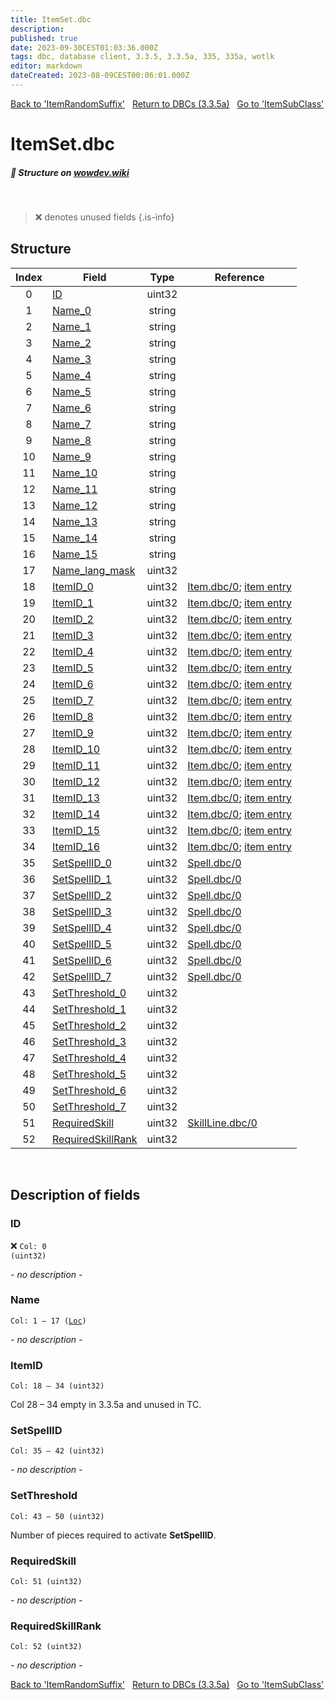 ```yaml
---
title: ItemSet.dbc
description:
published: true
date: 2023-09-30CEST01:03:36.000Z
tags: dbc, database client, 3.3.5, 3.3.5a, 335, 335a, wotlk
editor: markdown
dateCreated: 2023-08-09CEST00:06:01.000Z
---
```

<a href="https://trinitycore.info/files/DBC/335/itemrandomsuffix" class="mt-5 v-btn v-btn--depressed v-btn--flat v-btn--outlined theme--light v-size--default darkblue--text text--lighten-3"><span class="v-btn__content"><i aria-hidden="true" class="v-icon notranslate v-icon--left mdi mdi-arrow-left theme--light"></i><span>Back to 'ItemRandomSuffix'</span></span></a>&nbsp;&nbsp;&nbsp;<a href="https://trinitycore.info/files/DBC/335/DBC" class="mt-5 v-btn v-btn--depressed v-btn--flat v-btn--outlined theme--light v-size--default darkblue--text text--lighten-3"><span class="v-btn__content"><i aria-hidden="true" class="v-icon notranslate v-icon--left mdi mdi-home-outline theme--light"></i><span>Return to DBCs (3.3.5a)</span></span></a>&nbsp;&nbsp;&nbsp;<a href="https://trinitycore.info/files/DBC/335/itemsubclass" class="mt-5 v-btn v-btn--depressed v-btn--flat v-btn--outlined theme--light v-size--default darkblue--text text--lighten-3"><span class="v-btn__content"><span>Go to 'ItemSubClass'</span><i aria-hidden="true" class="v-icon notranslate v-icon--right mdi mdi-arrow-right theme--light"></i></span></a>

# ItemSet.dbc
##### :pencil: Structure on [wowdev.wiki](https://wowdev.wiki/DB/ItemSet)
&nbsp;

> :x: denotes unused fields
{.is-info}


## Structure

| Index | Field | Type | Reference |
| :---: | --- | :---: | --- |
| 0 | [ID](#id-alt) | uint32 |  |
| 1 | [Name_0](#name-alt) | string |  |
| 2 | [Name_1](#name-alt) | string |  |
| 3 | [Name_2](#name-alt) | string |  |
| 4 | [Name_3](#name-alt) | string |  |
| 5 | [Name_4](#name-alt) | string |  |
| 6 | [Name_5](#name-alt) | string |  |
| 7 | [Name_6](#name-alt) | string |  |
| 8 | [Name_7](#name-alt) | string |  |
| 9 | [Name_8](#name-alt) | string |  |
| 10 | [Name_9](#name-alt) | string |  |
| 11 | [Name_10](#name-alt) | string |  |
| 12 | [Name_11](#name-alt) | string |  |
| 13 | [Name_12](#name-alt) | string |  |
| 14 | [Name_13](#name-alt) | string |  |
| 15 | [Name_14](#name-alt) | string |  |
| 16 | [Name_15](#name-alt) | string |  |
| 17 | [Name_lang_mask](#name-alt) | uint32 |  |
| 18 | [ItemID_0](#itemid) | uint32 | [Item.dbc/0](/files/DBC/335/item#id-alt); [item entry](/database/335/world/item_template#id-alt) |
| 19 | [ItemID_1](#itemid) | uint32 | [Item.dbc/0](/files/DBC/335/item#id-alt); [item entry](/database/335/world/item_template#id-alt) |
| 20 | [ItemID_2](#itemid) | uint32 | [Item.dbc/0](/files/DBC/335/item#id-alt); [item entry](/database/335/world/item_template#id-alt) |
| 21 | [ItemID_3](#itemid) | uint32 | [Item.dbc/0](/files/DBC/335/item#id-alt); [item entry](/database/335/world/item_template#id-alt) |
| 22 | [ItemID_4](#itemid) | uint32 | [Item.dbc/0](/files/DBC/335/item#id-alt); [item entry](/database/335/world/item_template#id-alt) |
| 23 | [ItemID_5](#itemid) | uint32 | [Item.dbc/0](/files/DBC/335/item#id-alt); [item entry](/database/335/world/item_template#id-alt) |
| 24 | [ItemID_6](#itemid) | uint32 | [Item.dbc/0](/files/DBC/335/item#id-alt); [item entry](/database/335/world/item_template#id-alt) |
| 25 | [ItemID_7](#itemid) | uint32 | [Item.dbc/0](/files/DBC/335/item#id-alt); [item entry](/database/335/world/item_template#id-alt) |
| 26 | [ItemID_8](#itemid) | uint32 | [Item.dbc/0](/files/DBC/335/item#id-alt); [item entry](/database/335/world/item_template#id-alt) |
| 27 | [ItemID_9](#itemid) | uint32 | [Item.dbc/0](/files/DBC/335/item#id-alt); [item entry](/database/335/world/item_template#id-alt) |
| 28 | [ItemID_10](#itemid) | uint32 | [Item.dbc/0](/files/DBC/335/item#id-alt); [item entry](/database/335/world/item_template#id-alt) |
| 29 | [ItemID_11](#itemid) | uint32 | [Item.dbc/0](/files/DBC/335/item#id-alt); [item entry](/database/335/world/item_template#id-alt) |
| 30 | [ItemID_12](#itemid) | uint32 | [Item.dbc/0](/files/DBC/335/item#id-alt); [item entry](/database/335/world/item_template#id-alt) |
| 31 | [ItemID_13](#itemid) | uint32 | [Item.dbc/0](/files/DBC/335/item#id-alt); [item entry](/database/335/world/item_template#id-alt) |
| 32 | [ItemID_14](#itemid) | uint32 | [Item.dbc/0](/files/DBC/335/item#id-alt); [item entry](/database/335/world/item_template#id-alt) |
| 33 | [ItemID_15](#itemid) | uint32 | [Item.dbc/0](/files/DBC/335/item#id-alt); [item entry](/database/335/world/item_template#id-alt) |
| 34 | [ItemID_16](#itemid) | uint32 | [Item.dbc/0](/files/DBC/335/item#id-alt); [item entry](/database/335/world/item_template#id-alt) |
| 35 | [SetSpellID_0](#setspellid) | uint32 | [Spell.dbc/0](/files/DBC/335/spell#id-alt) |
| 36 | [SetSpellID_1](#setspellid) | uint32 | [Spell.dbc/0](/files/DBC/335/spell#id-alt) |
| 37 | [SetSpellID_2](#setspellid) | uint32 | [Spell.dbc/0](/files/DBC/335/spell#id-alt) |
| 38 | [SetSpellID_3](#setspellid) | uint32 | [Spell.dbc/0](/files/DBC/335/spell#id-alt) |
| 39 | [SetSpellID_4](#setspellid) | uint32 | [Spell.dbc/0](/files/DBC/335/spell#id-alt) |
| 40 | [SetSpellID_5](#setspellid) | uint32 | [Spell.dbc/0](/files/DBC/335/spell#id-alt) |
| 41 | [SetSpellID_6](#setspellid) | uint32 | [Spell.dbc/0](/files/DBC/335/spell#id-alt) |
| 42 | [SetSpellID_7](#setspellid) | uint32 | [Spell.dbc/0](/files/DBC/335/spell#id-alt) |
| 43 | [SetThreshold_0](#setthreshold) | uint32 |  |
| 44 | [SetThreshold_1](#setthreshold) | uint32 |  |
| 45 | [SetThreshold_2](#setthreshold) | uint32 |  |
| 46 | [SetThreshold_3](#setthreshold) | uint32 |  |
| 47 | [SetThreshold_4](#setthreshold) | uint32 |  |
| 48 | [SetThreshold_5](#setthreshold) | uint32 |  |
| 49 | [SetThreshold_6](#setthreshold) | uint32 |  |
| 50 | [SetThreshold_7](#setthreshold) | uint32 |  |
| 51 | [RequiredSkill](#requiredskill) | uint32 | [SkillLine.dbc/0](/files/DBC/335/skillline#id-alt) |
| 52 | [RequiredSkillRank](#requiredskillrank) | uint32 |  |
&nbsp;
## Description of fields

### ID <!-- {#id-alt} -->
:x: <code>Col: 0 (uint32)</code>

*- no description -*
&nbsp;

### Name <!-- {#name-alt} -->
<code>Col: 1 &ndash; 17 ([Loc](/how-to/localization))</code>

*- no description -*
&nbsp;

### ItemID
<code>Col: 18 &ndash; 34 (uint32)</code>

Col 28 &ndash; 34 empty in 3.3.5a and unused in TC.
&nbsp;

### SetSpellID
<code>Col: 35 &ndash; 42 (uint32)</code>

*- no description -*
&nbsp;

### SetThreshold
<code>Col: 43 &ndash; 50 (uint32)</code>

Number of pieces required to activate **SetSpellID**.
&nbsp;

### RequiredSkill
<code>Col: 51 (uint32)</code>

*- no description -*
&nbsp;

### RequiredSkillRank
<code>Col: 52 (uint32)</code>

*- no description -*
&nbsp;

<a href="https://trinitycore.info/files/DBC/335/itemrandomsuffix" class="mt-5 v-btn v-btn--depressed v-btn--flat v-btn--outlined theme--light v-size--default darkblue--text text--lighten-3"><span class="v-btn__content"><i aria-hidden="true" class="v-icon notranslate v-icon--left mdi mdi-arrow-left theme--light"></i><span>Back to 'ItemRandomSuffix'</span></span></a>&nbsp;&nbsp;&nbsp;<a href="https://trinitycore.info/files/DBC/335/DBC" class="mt-5 v-btn v-btn--depressed v-btn--flat v-btn--outlined theme--light v-size--default darkblue--text text--lighten-3"><span class="v-btn__content"><i aria-hidden="true" class="v-icon notranslate v-icon--left mdi mdi-home-outline theme--light"></i><span>Return to DBCs (3.3.5a)</span></span></a>&nbsp;&nbsp;&nbsp;<a href="https://trinitycore.info/files/DBC/335/itemsubclass" class="mt-5 v-btn v-btn--depressed v-btn--flat v-btn--outlined theme--light v-size--default darkblue--text text--lighten-3"><span class="v-btn__content"><span>Go to 'ItemSubClass'</span><i aria-hidden="true" class="v-icon notranslate v-icon--right mdi mdi-arrow-right theme--light"></i></span></a>
